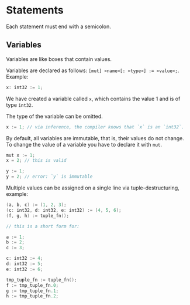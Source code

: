 # Statements

Each statement must end with a semicolon.

## Variables

Variables are like boxes that contain values.

Variables are declared as follows: `[mut] <name>[: <type>] := <value>;`.
Example:

```swift
x: int32 := 1;
```

We have created a variable called `x`, which contains the value 1 and is
of type `int32`.

The type of the variable can be omitted.

```swift
x := 1; // via inference, the compiler knows that `x` is an `int32`.
```

By default, all variables are immutable, that is, their values do not change.
To change the value of a variable you have to declare it with `mut`.

```swift
mut x := 1;
x = 2; // this is valid

y := 1;
y = 2; // error: `y` is immutable
```

Multiple values can be assigned on a single line via tuple-destructuring, example:

```swift
(a, b, c) := (1, 2, 3);
(c: int32, d: int32, e: int32) := (4, 5, 6);
(f, g, h) := tuple_fn();

// this is a short form for:

a := 1;
b := 2;
c := 3;

c: int32 := 4;
d: int32 := 5;
e: int32 := 6;

tmp_tuple_fn := tuple_fn();
f := tmp_tuple_fn.0;
g := tmp_tuple_fn.1;
h := tmp_tuple_fn.2;
```
